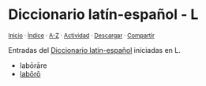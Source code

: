 # Diccionario latín-español - L
<sup>[Inicio](../index.md) · [Índice](../indices/latin-espanol.md) · [A-Z](../indices/alfabetico.md) · [Actividad](../indices/actividad.md) · <a href="../indices/latin-espanol-l.html" download="jucardus-latin-espanol-l.html">Descargar</a> · [Compartir](https://x.com/intent/tweet?text=Entradas%20del%20Diccionario%20lat%C3%ADn-espa%C3%B1ol%20iniciadas%20en%20L.%0A%E2%86%92%20https%3A%2F%2Fjucardus.github.io%2Findices%2Flatin-espanol-l.html%0A%0A%23indcs_jucardus%20%23ltn_espnl_jucardus%0A%40jucardus)</sup>

Entradas del [Diccionario latín-español](../indices/latin-espanol.md) iniciadas en L.

* labōrāre
* [labōrō](../contenido/l/a/b/laboro.md)
